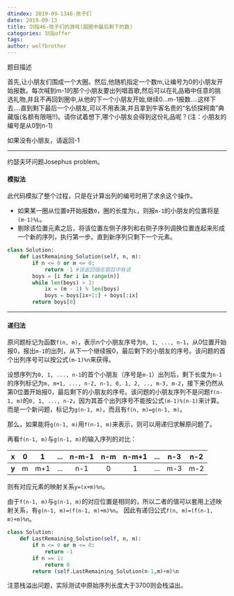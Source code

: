 ```yaml
---
dtindex: 2019-09-1346-孩子们
date: 2019-09-13
title: 剑指46-孩子们的游戏(圆圈中最后剩下的数)
categories: 剑指offer
tags:  
author: wolfbrother  
---
```


题目描述

首先,让小朋友们围成一个大圈。然后,他随机指定一个数m,让编号为0的小朋友开始报数。每次喊到m-1的那个小朋友要出列唱首歌,然后可以在礼品箱中任意的挑选礼物,并且不再回到圈中,从他的下一个小朋友开始,继续0...m-1报数....这样下去....直到剩下最后一个小朋友,可以不用表演,并且拿到牛客名贵的“名侦探柯南”典藏版(名额有限哦!!)。请你试着想下,哪个小朋友会得到这份礼品呢？(注：小朋友的编号是从0到n-1)

如果没有小朋友，请返回-1

-----------------------------

约瑟夫环问题Josephus problem。

#### 模拟法


此代码模拟了整个过程，只是在计算出列的编号时用了求余这个操作。

+ 如果某一圈从位置`0`开始报数`0`，圈的长度为`L`，则报`m-1`的小朋友的位置将是`(m-1)%L`。
+ 剔除该位置元素之后，将该位置左侧子序列和右侧子序列调换位置连起来形成一个新的序列，执行第一步。直到新序列只剩下一个元素。

```python
class Solution:
    def LastRemaining_Solution(self, n, m):
        if n <= 0 or m <= 0:
            return -1 #该返回值在题目中有说
        boys = [i for i in range(n)]
        while len(boys) > 1:
            ix = (m - 1) % len(boys)
            boys = boys[ix+1:] + boys[:ix]
        return boys[0]
```

-----------------------------

#### 递归法

原问题标记为函数`f(n, m)`，表示n个小朋友序号为`0, 1, ..., n-1`，从0位置开始报0，报出`m-1`的出列，从下一个继续报0，最后剩下的小朋友的序号。该问题的首个出列序号可以按公式`(m-1)%n`来获得。

设想序列为`0, 1, ..., n-1`的首个小朋友（序号是`m-1`）出列后，剩下长度为`n-1`的序列标记为`m, m+1, ..., n-2, n-1, 0, 1, 2, .., m-3, m-2`，接下来仍然从第0位置开始报0，最后剩下的小朋友的序号。该问题的小朋友序列不是问题`f(n-1, m)`的`0, 1, ..., n-2`，因为其首个出列序号不能按公式`(m-1)%(n-1)`来计算。而是一个新问题，标记为`g(n-1, m)`，而且有`f(n, m)=g(n-1, m)`。

那么，如果能将`g(n-1, m)`用`f(n-1, m)`来表示，则可以用递归求解原问题了。

再看`f(n-1, m)`与`g(n-1, m)`的输入序列的对比：



|**x**| 0  | 1   |  ... |  n-m-1 | n-m  |  n-m+1  | ...  | n-3  | n-2 |
|:-: |:-: |:-: |:-: |:-: |:-: |:-: |:-: |:-: |:-: |
|**y**| m  | m+1 | ... | n-1  | 0   | 1  | ... | m-3  | m-2 |

则有对应元素的映射关系`y=(x+m)%n`。

由于`f(n-1, m)`与`g(n-1, m)`的对应位置是相同的，所以二者的值可以套用上述映射关系，有`g(n-1, m)=(f(n-1, m)+m)%n`。
因此有递归公式`f(n, m)=(f(n-1, m)+m)%n`。

```python
class Solution:
    def LastRemaining_Solution(self, n, m):
        if n <= 0 or m <= 0:
            return -1 
        if n == 1:
            return 0
        return (self.LastRemaining_Solution(n-1,m)+m)%n
```
注意栈溢出问题，实际测试中原始序列长度大于3700则会栈溢出。
